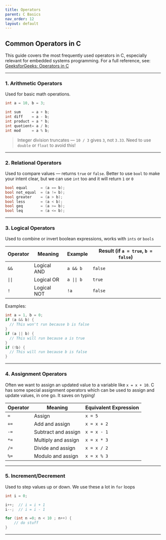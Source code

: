 ```yaml
---
title: Operators
parent: C Basics
nav_order: 12
layout: default
---
```


## Common Operators in C

This guide covers the most frequently used operators in C, especially relevant for embedded systems programming. For a full reference, see: [GeeksforGeeks: Operators in C](https://www.geeksforgeeks.org/c/operators-in-c/)

---

### 1. Arithmetic Operators

Used for basic math operations.

```c
int a = 10, b = 3;

int sum     = a + b;
int diff    = a - b;
int product = a * b;
int quotient= a / b;
int mod     = a % b;
```

> Integer division truncates — `10 / 3` gives `3`, not `3.33`. Need to use `double` or `float` to avoid this!

---

### 2. Relational Operators

Used to compare values — returns `true` or `false`. Better to use `bool` to make your intent clear, but we can use `int` too and it will return `1` or `0`

```c
bool equal      = (a == b);
bool not_equal  = (a != b);
bool greater    = (a > b);
bool less       = (a < b);
bool geq        = (a >= b);
bool leq        = (a <= b);
```

---

### 3. Logical Operators

Used to combine or invert boolean expressions, works with `ints` or `bools`

| Operator | Meaning         | Example      | Result (if `a = true`, `b = false`) |
|----------|-----------------|-------------|--------------------------------------|
| `&&`     | Logical AND     | `a && b`    | `false`                             |
| `\|\|`   | Logical OR      | `a \|\| b`  | `true`                              |
| `!`      | Logical NOT     | `!a`        | `false`                             |

Examples:

```c
int a = 1, b = 0;
if (a && b) {
  // This won't run because b is false
}
if (a || b) {
  // This will run because a is true
}
if (!b) {
  // This will run because b is false
}
```

---

### 4. Assignment Operators

Often we want to assign an updated value to a variable like `x = x + 10`. C has some special assignment operators which can be
used to assign and update values, in one go. It saves on typing! 

| Operator | Meaning            | Equivalent Expression |
|----------|--------------------|------------------------|
| `=`      | Assign             | `x = 5`                |
| `+=`     | Add and assign     | `x = x + 2`            |
| `-=`     | Subtract and assign| `x = x - 1`            |
| `*=`     | Multiply and assign| `x = x * 3`            |
| `/=`     | Divide and assign  | `x = x / 2`            |
| `%=`     | Modulo and assign  | `x = x % 3`            |

---

### 5. Increment/Decrement

Used to step values up or down. We use these a lot in `for` loops

```c
int i = 0;

i++;  // i = i + 1
i--;  // i = i - 1

for (int n =0; n < 10 ; n++) {
    // do stuff
}

```

---

